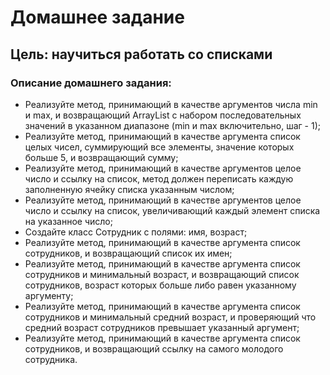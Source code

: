 # Домашнее задание
## Цель: научиться работать со списками

### Описание домашнего задания:

* Реализуйте метод, принимающий в качестве аргументов числа min и max, и возвращающий ArrayList с набором последовательных значений в указанном диапазоне (min и max включительно, шаг - 1);
* Реализуйте метод, принимающий в качестве аргумента список целых чисел, суммирующий все элементы, значение которых больше 5, и возвращающий сумму;
* Реализуйте метод, принимающий в качестве аргументов целое число и ссылку на список, метод должен переписать каждую заполненную ячейку списка указанным числом;
* Реализуйте метод, принимающий в качестве аргументов целое число и ссылку на список, увеличивающий каждый элемент списка на указанное число;
* Создайте класс Сотрудник с полями: имя, возраст;
* Реализуйте метод, принимающий в качестве аргумента список сотрудников, и возвращающий список их имен;
* Реализуйте метод, принимающий в качестве аргумента список сотрудников и минимальный возраст, и возвращающий список сотрудников, возраст которых больше либо равен указанному аргументу;
* Реализуйте метод, принимающий в качестве аргумента список сотрудников и минимальный средний возраст, и проверяющий что средний возраст сотрудников превышает указанный аргумент;
* Реализуйте метод, принимающий в качестве аргумента список сотрудников, и возвращающий ссылку на самого молодого сотрудника.
